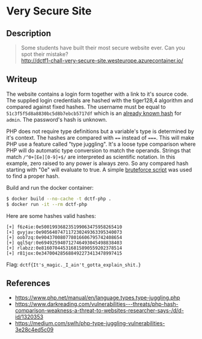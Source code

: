 # Very Secure Site

## Description

> Some students have built their most secure website ever. Can you spot their mistake?  
> http://dctf1-chall-very-secure-site.westeurope.azurecontainer.io/

## Writeup

The website contains a login form together with a link to it's source code. The supplied login credentials are hashed with the tiger128,4 algorithm and compared against fixed hashes. The username must be equal to `51c3f5f5d8a8830bc5d8b7ebcb5717df` which is an [already known hash](https://md5calc.com/hash/tiger128-4/admin) for `admin`. The password's hash is unknown.

PHP does not require type definitions but a variable's type is determined by it's context. The hashes are compared with `==` instead of `===`. This will make PHP use a feature called "type juggling". It's a loose type comparison where PHP will do automatic type conversion to match the operands. Strings that match `/^0+[Ee][0-9]+$/` are interpreted as scientific notation. In this example, zero raised to any power is always zero. So any compared hash starting with "0e" will evaluate to true. A simple [bruteforce script](./brute.php) was used to find a proper hash.

Build and run the docker container:
```bash
$ docker build --no-cache -t dctf-php .
$ docker run -it --rm dctf-php
```

Here are some hashes valid hashes:
```
[+] f6z4ie:0e500199368235199063475958265410 
[+] gvyjav:0e905640747117230249363395340073
[+] oob7zq:0e904370080778016606795742408654 
[+] qql5qr:0e694925940712746493045498838403
[+] rlabzz:0e816070445316815890559202378514 
[+] r81jox:0e347004285688492273413478997415
```

Flag: `dctf{It's_magic._I_ain't_gotta_explain_shit.}`


## References
* https://www.php.net/manual/en/language.types.type-juggling.php
* https://www.darkreading.com/vulnerabilities---threats/php-hash-comparison-weakness-a-threat-to-websites-researcher-says-/d/d-id/1320353
* https://medium.com/swlh/php-type-juggling-vulnerabilities-3e28c4ed5c09
